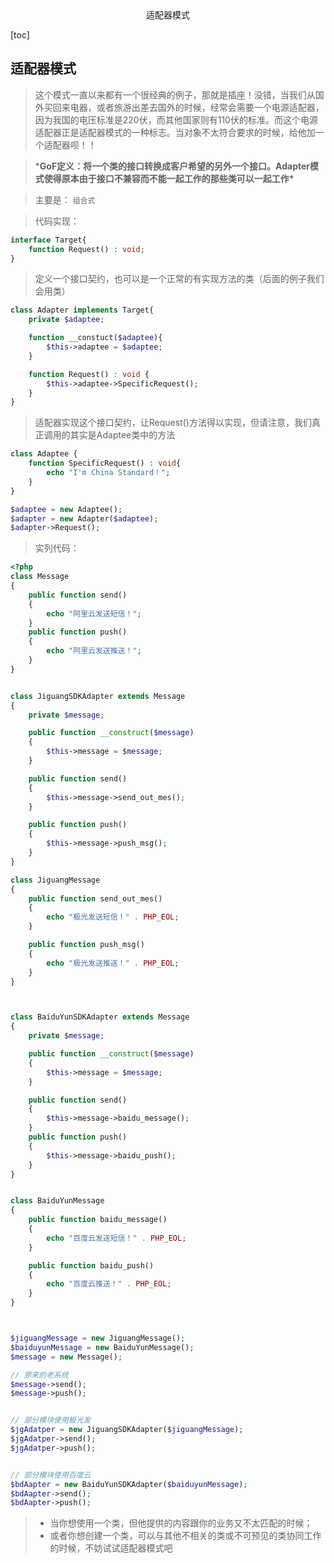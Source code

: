 <center>适配器模式</center>









[toc]







## 适配器模式

> 这个模式一直以来都有一个很经典的例子，那就是插座！没错，当我们从国外买回来电器，或者旅游出差去国外的时候，经常会需要一个电源适配器，因为我国的电压标准是220伏，而其他国家则有110伏的标准。而这个电源适配器正是适配器模式的一种标志。当对象不太符合要求的时候，给他加一个适配器呗！！



> ***GoF定义：将一个类的接口转换成客户希望的另外一个接口。Adapter模式使得原本由于接口不兼容而不能一起工作的那些类可以一起工作\***

> 主要是： `组合式`

> 代码实现：

```php
interface Target{
    function Request() : void;
}
```

> 定义一个接口契约，也可以是一个正常的有实现方法的类（后面的例子我们会用类）

```php
class Adapter implements Target{
    private $adaptee;

    function __constuct($adaptee){
        $this->adaptee = $adaptee;
    }

    function Request() : void {
        $this->adaptee->SpecificRequest();
    }
}
```

>适配器实现这个接口契约，让Request()方法得以实现，但请注意，我们真正调用的其实是Adaptee类中的方法

```php
class Adaptee {
    function SpecificRequest() : void{
        echo "I'm China Standard！";
    }
}

$adaptee = new Adaptee();
$adapter = new Adapter($adaptee);
$adapter->Request();
```



> 实列代码： 

```php
<?php
class Message
{
    public function send()
    {
        echo "阿里云发送短信！";
    }
    public function push()
    {
        echo "阿里云发送推送！";
    }
}


class JiguangSDKAdapter extends Message
{
    private $message;

    public function __construct($message)
    {
        $this->message = $message;
    }

    public function send()
    {
        $this->message->send_out_mes();
    }

    public function push()
    {
        $this->message->push_msg();
    }
}

class JiguangMessage
{
    public function send_out_mes()
    {
        echo "极光发送短信！" . PHP_EOL;
    }

    public function push_msg()
    {
        echo "极光发送推送！" . PHP_EOL;
    }
}



class BaiduYunSDKAdapter extends Message
{
    private $message;

    public function __construct($message)
    {
        $this->message = $message;
    }

    public function send()
    {
        $this->message->baidu_message();
    }
    public function push()
    {
        $this->message->baidu_push();
    }
}


class BaiduYunMessage
{
    public function baidu_message()
    {
        echo "百度云发送短信！" . PHP_EOL;
    }

    public function baidu_push()
    {
        echo "百度云推送！" . PHP_EOL;
    }
}



$jiguangMessage = new JiguangMessage();
$baiduyunMessage = new BaiduYunMessage();
$message = new Message();

// 原来的老系统
$message->send();
$message->push();


// 部分模块使用极光发
$jgAdatper = new JiguangSDKAdapter($jiguangMessage);
$jgAdatper->send();
$jgAdatper->push();


// 部分模块使用百度云
$bdAapter = new BaiduYunSDKAdapter($baiduyunMessage);
$bdAapter->send();
$bdAapter->push();
```

> - 当你想使用一个类，但他提供的内容跟你的业务又不太匹配的时候；
> - 或者你想创建一个类，可以与其他不相关的类或不可预见的类协同工作的时候，不妨试试适配器模式吧